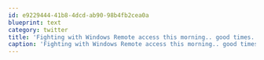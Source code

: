 ```yaml
---
id: e9229444-41b8-4dcd-ab90-98b4fb2cea0a
blueprint: text
category: twitter
title: 'Fighting with Windows Remote access this morning.. good times. Might be time to start using OpenVPN'
caption: 'Fighting with Windows Remote access this morning.. good times. Might be time to start using OpenVPN'
---
```

